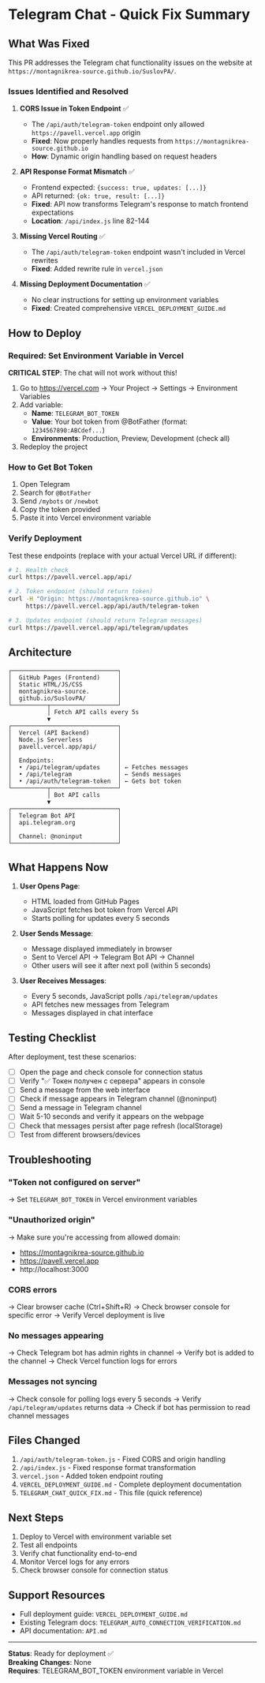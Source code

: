 # Telegram Chat - Quick Fix Summary

## What Was Fixed

This PR addresses the Telegram chat functionality issues on the website at `https://montagnikrea-source.github.io/SuslovPA/`.

### Issues Identified and Resolved

1. **CORS Issue in Token Endpoint** ✅
   - The `/api/auth/telegram-token` endpoint only allowed `https://pavell.vercel.app` origin
   - **Fixed**: Now properly handles requests from `https://montagnikrea-source.github.io`
   - **How**: Dynamic origin handling based on request headers

2. **API Response Format Mismatch** ✅
   - Frontend expected: `{success: true, updates: [...]}`
   - API returned: `{ok: true, result: [...]}`
   - **Fixed**: API now transforms Telegram's response to match frontend expectations
   - **Location**: `/api/index.js` line 82-144

3. **Missing Vercel Routing** ✅
   - The `/api/auth/telegram-token` endpoint wasn't included in Vercel rewrites
   - **Fixed**: Added rewrite rule in `vercel.json`

4. **Missing Deployment Documentation** ✅
   - No clear instructions for setting up environment variables
   - **Fixed**: Created comprehensive `VERCEL_DEPLOYMENT_GUIDE.md`

## How to Deploy

### Required: Set Environment Variable in Vercel

**CRITICAL STEP**: The chat will not work without this!

1. Go to https://vercel.com → Your Project → Settings → Environment Variables
2. Add variable:
   - **Name**: `TELEGRAM_BOT_TOKEN`
   - **Value**: Your bot token from @BotFather (format: `1234567890:ABCdef...`)
   - **Environments**: Production, Preview, Development (check all)
3. Redeploy the project

### How to Get Bot Token

1. Open Telegram
2. Search for `@BotFather`
3. Send `/mybots` or `/newbot`
4. Copy the token provided
5. Paste it into Vercel environment variable

### Verify Deployment

Test these endpoints (replace with your actual Vercel URL if different):

```bash
# 1. Health check
curl https://pavell.vercel.app/api/

# 2. Token endpoint (should return token)
curl -H "Origin: https://montagnikrea-source.github.io" \
     https://pavell.vercel.app/api/auth/telegram-token

# 3. Updates endpoint (should return Telegram messages)
curl https://pavell.vercel.app/api/telegram/updates
```

## Architecture

```
┌──────────────────────────────┐
│  GitHub Pages (Frontend)     │
│  Static HTML/JS/CSS          │
│  montagnikrea-source.        │
│  github.io/SuslovPA/         │
└──────────┬───────────────────┘
           │ Fetch API calls every 5s
           ▼
┌──────────────────────────────┐
│  Vercel (API Backend)        │
│  Node.js Serverless          │
│  pavell.vercel.app/api/      │
│                              │
│  Endpoints:                  │
│  • /api/telegram/updates     │ ← Fetches messages
│  • /api/telegram             │ ← Sends messages
│  • /api/auth/telegram-token  │ ← Gets bot token
└──────────┬───────────────────┘
           │ Bot API calls
           ▼
┌──────────────────────────────┐
│  Telegram Bot API            │
│  api.telegram.org            │
│                              │
│  Channel: @noninput          │
└──────────────────────────────┘
```

## What Happens Now

1. **User Opens Page**:
   - HTML loaded from GitHub Pages
   - JavaScript fetches bot token from Vercel API
   - Starts polling for updates every 5 seconds

2. **User Sends Message**:
   - Message displayed immediately in browser
   - Sent to Vercel API → Telegram Bot API → Channel
   - Other users will see it after next poll (within 5 seconds)

3. **User Receives Messages**:
   - Every 5 seconds, JavaScript polls `/api/telegram/updates`
   - API fetches new messages from Telegram
   - Messages displayed in chat interface

## Testing Checklist

After deployment, test these scenarios:

- [ ] Open the page and check console for connection status
- [ ] Verify "✅ Токен получен с сервера" appears in console
- [ ] Send a message from the web interface
- [ ] Check if message appears in Telegram channel (@noninput)
- [ ] Send a message in Telegram channel
- [ ] Wait 5-10 seconds and verify it appears on the webpage
- [ ] Check that messages persist after page refresh (localStorage)
- [ ] Test from different browsers/devices

## Troubleshooting

### "Token not configured on server"
→ Set `TELEGRAM_BOT_TOKEN` in Vercel environment variables

### "Unauthorized origin"
→ Make sure you're accessing from allowed domain:
  - https://montagnikrea-source.github.io
  - https://pavell.vercel.app
  - http://localhost:3000

### CORS errors
→ Clear browser cache (Ctrl+Shift+R)
→ Check browser console for specific error
→ Verify Vercel deployment is live

### No messages appearing
→ Check Telegram bot has admin rights in channel
→ Verify bot is added to the channel
→ Check Vercel function logs for errors

### Messages not syncing
→ Check console for polling logs every 5 seconds
→ Verify `/api/telegram/updates` returns data
→ Check if bot has permission to read channel messages

## Files Changed

1. `/api/auth/telegram-token.js` - Fixed CORS and origin handling
2. `/api/index.js` - Fixed response format transformation
3. `vercel.json` - Added token endpoint routing
4. `VERCEL_DEPLOYMENT_GUIDE.md` - Complete deployment documentation
5. `TELEGRAM_CHAT_QUICK_FIX.md` - This file (quick reference)

## Next Steps

1. Deploy to Vercel with environment variable set
2. Test all endpoints
3. Verify chat functionality end-to-end
4. Monitor Vercel logs for any errors
5. Check browser console for connection status

## Support Resources

- Full deployment guide: `VERCEL_DEPLOYMENT_GUIDE.md`
- Existing Telegram docs: `TELEGRAM_AUTO_CONNECTION_VERIFICATION.md`
- API documentation: `API.md`

---

**Status**: Ready for deployment ✅  
**Breaking Changes**: None  
**Requires**: TELEGRAM_BOT_TOKEN environment variable in Vercel
